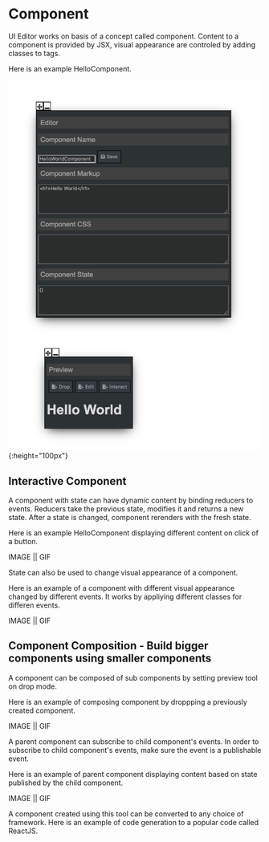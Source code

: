 # Component

UI Editor works on basis of a concept called component. Content to a component is provided by JSX, visual appearance are controled by adding classes to tags. 

Here is an example HelloComponent.

![Simple Component | 50%](images/HelloWorld.png "Simple component"){:height="100px"}

## Interactive Component

A component with state can have dynamic content by binding reducers to events. Reducers take the previous state, modifies it and returns a new state. After a state is changed, component rerenders with the fresh state.

Here is an example HelloComponent displaying different content on click of a button.

IMAGE || GIF

State can also be used to change visual appearance of a component.

Here is an example of a component with different visual appearance changed by different events. It works by appliying different classes for differen events.

IMAGE || GIF


## Component Composition - Build bigger components using smaller components

A component can be composed of sub components by setting preview tool on drop mode.

Here is an example of composing component by droppping a previously created component.

IMAGE || GIF

A parent component can subscribe to child component's events. In order to subscribe to child component's events, make sure the event is a publishable event.

Here is an example of parent component displaying content based on state published by the child component.

IMAGE || GIF

A component created using this tool can be converted to any choice of framework. Here is an example of code generation to a popular code called ReactJS.
